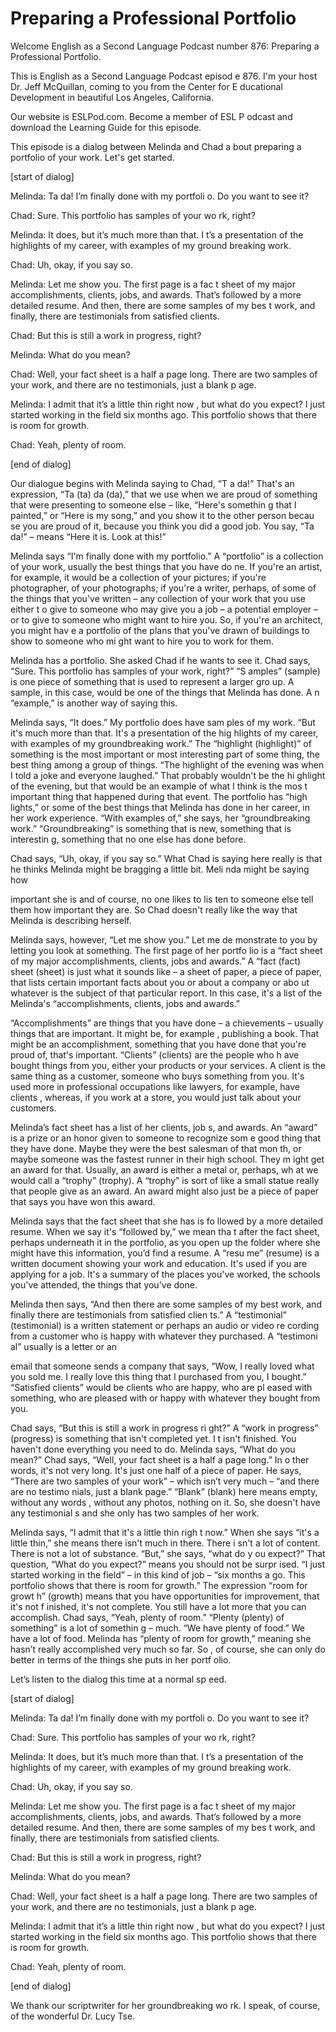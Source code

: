 # Preparing a Professional Portfolio

Welcome English as a Second Language Podcast number  876: Preparing a Professional Portfolio.

This is English as a Second Language Podcast episod e 876. I'm your host Dr. Jeff McQuillan, coming to you from the Center for E ducational Development in beautiful Los Angeles, California.

Our website is ESLPod.com. Become a member of ESL P odcast and download the Learning Guide for this episode.

This episode is a dialog between Melinda and Chad a bout preparing a portfolio of your work. Let's get started.

[start of dialog]

Melinda:  Ta da!  I’m finally done with my portfoli o.  Do you want to see it?

Chad:  Sure.  This portfolio has samples of your wo rk, right?

Melinda:  It does, but it’s much more than that.  I t’s a presentation of the highlights of my career, with examples of my ground breaking work.

Chad:  Uh, okay, if you say so.

Melinda:  Let me show you.  The first page is a fac t sheet of my major accomplishments, clients, jobs, and awards.  That’s  followed by a more detailed resume.  And then, there are some samples of my bes t work, and finally, there are testimonials from satisfied clients.

Chad:  But this is still a work in progress, right?

Melinda:  What do you mean?

Chad:  Well, your fact sheet is a half a page long.   There are two samples of your work, and there are no testimonials, just a blank p age.

Melinda:  I admit that it’s a little thin right now , but what do you expect?  I just started working in the field six months ago.  This portfolio shows that there is room for growth.

Chad:  Yeah, plenty of room.

[end of dialog]

Our dialogue begins with Melinda saying to Chad, “T a da!” That's an expression, “Ta (ta) da (da),” that we use when we are proud of  something that were presenting to someone else – like, “Here's somethin g that I painted,” or “Here is my song,” and you show it to the other person becau se you are proud of it, because you think you did a good job. You say, “Ta da!” – means “Here it is. Look at this!”

Melinda says “I'm finally done with my portfolio.” A “portfolio” is a collection of your work, usually the best things that you have do ne. If you're an artist, for example, it would be a collection of your pictures;  if you're photographer, of your photographs; if you're a writer, perhaps, of some of the things that you've written – any collection of your work that you use either t o give to someone who may give you a job – a potential employer – or to give to someone who might want to hire you. So, if you're an architect, you might hav e a portfolio of the plans that you've drawn of buildings to show to someone who mi ght want to hire you to work for them.

Melinda has a portfolio. She asked Chad if he wants  to see it. Chad says, “Sure. This portfolio has samples of your work, right?” “S amples” (sample) is one piece of something that is used to represent a larger gro up. A sample, in this case, would be one of the things that Melinda has done. A n “example,” is another way of saying this.

Melinda says, “It does.” My portfolio does have sam ples of my work. “But it's much more than that. It's a presentation of the hig hlights of my career, with examples of my groundbreaking work.” The “highlight  (highlight)” of something is the most important or most interesting part of some thing, the best thing among a group of things. “The highlight of the evening was when I told a joke and everyone laughed.” That probably wouldn't be the hi ghlight of the evening, but that would be an example of what I think is the mos t important thing that happened during that event. The portfolio has “high lights,” or some of the best things that Melinda has done in her career, in her work experience. “With examples of,” she says, her “groundbreaking work.” “Groundbreaking” is something that is new, something that is interestin g, something that no one else has done before.

Chad says, “Uh, okay, if you say so.” What Chad is saying here really is that he thinks Melinda might be bragging a little bit. Meli nda might be saying how

important she is and of course, no one likes to lis ten to someone else tell them how important they are. So Chad doesn't really like  the way that Melinda is describing herself.

Melinda says, however, “Let me show you.” Let me de monstrate to you by letting you look at something. The first page of her portfo lio is a “fact sheet of my major accomplishments, clients, jobs and awards.” A “fact  (fact) sheet (sheet) is just what it sounds like – a sheet of paper, a piece of paper, that lists certain important facts about you or about a company or abo ut whatever is the subject of that particular report. In this case, it's a list of the Melinda's “accomplishments, clients, jobs and awards.”

“Accomplishments” are things that you have done – a chievements – usually things that are important. It might be, for example , publishing a book. That might be an accomplishment, something that you have done that you're proud of, that's important. “Clients” (clients) are the people who h ave bought things from you, either your products or your services. A client is the same thing as a customer, someone who buys something from you. It's used more  in professional occupations like lawyers, for example, have clients , whereas, if you work at a store, you would just talk about your customers.

Melinda’s fact sheet has a list of her clients, job s, and awards. An “award” is a prize or an honor given to someone to recognize som e good thing that they have done. Maybe they were the best salesman of that mon th, or maybe someone was the fastest runner in their high school. They m ight get an award for that. Usually, an award is either a metal or, perhaps, wh at we would call a “trophy” (trophy). A “trophy” is sort of like a small statue  really that people give as an award. An award might also just be a piece of paper  that says you have won this award.

Melinda says that the fact sheet that she has is fo llowed by a more detailed resume. When we say it's “followed by,” we mean tha t after the fact sheet, perhaps underneath it in the portfolio, as you open  up the folder where she might have this information, you’d find a resume. A “resu me” (resume) is a written document showing your work and education. It's used  if you are applying for a job. It's a summary of the places you've worked, the schools you've attended, the things that you've done.

Melinda then says, “And then there are some samples  of my best work, and finally there are testimonials from satisfied clien ts.” A “testimonial” (testimonial) is a written statement or perhaps an audio or video re cording from a customer who is happy with whatever they purchased. A “testimoni al” usually is a letter or an

email that someone sends a company that says, “Wow,  I really loved what you sold me. I really love this thing that I purchased from you, I bought.” “Satisfied clients” would be clients who are happy, who are pl eased with something, who are pleased with or happy with whatever they bought  from you.

Chad says, “But this is still a work in progress ri ght?” A “work in progress” (progress) is something that isn't completed yet. I t isn't finished. You haven't done everything you need to do. Melinda says, “What  do you mean?” Chad says, “Well, your fact sheet is a half a page long.” In o ther words, it's not very long. It's just one half of a piece of paper. He says, “There are two samples of your work” – which isn’t very much – “and there are no testimo nials, just a blank page.” “Blank” (blank) here means empty, without any words , without any photos, nothing on it. So, she doesn't have any testimonial s and she only has two samples of her work.

Melinda says, “I admit that it's a little thin righ t now.” When she says “it's a little thin,” she means there isn't much in there. There i sn't a lot of content. There is not a lot of substance. “But,” she says, “what do y ou expect?” That question, “What do you expect?” means you should not be surpr ised. “I just started working in the field” – in this kind of job – “six months a go. This portfolio shows that there is room for growth.” The expression “room for growt h” (growth) means that you have opportunities for improvement, that it's not f inished, it's not complete. You still have a lot more that you can accomplish. Chad  says, “Yeah, plenty of room.” “Plenty (plenty) of something” is a lot of somethin g – much. “We have plenty of food.” We have a lot of food. Melinda has “plenty of room for growth,” meaning she hasn’t really accomplished very much so far. So , of course, she can only do better in terms of the things she puts in her portf olio.

Let’s listen to the dialog this time at a normal sp eed.

[start of dialog]

Melinda:  Ta da!  I’m finally done with my portfoli o.  Do you want to see it?

Chad:  Sure.  This portfolio has samples of your wo rk, right?

Melinda:  It does, but it’s much more than that.  I t’s a presentation of the highlights of my career, with examples of my ground breaking work.

Chad:  Uh, okay, if you say so.

Melinda:  Let me show you.  The first page is a fac t sheet of my major accomplishments, clients, jobs, and awards.  That’s  followed by a more detailed resume.  And then, there are some samples of my bes t work, and finally, there are testimonials from satisfied clients.

Chad:  But this is still a work in progress, right?

Melinda:  What do you mean?

Chad:  Well, your fact sheet is a half a page long.   There are two samples of your work, and there are no testimonials, just a blank p age.

Melinda:  I admit that it’s a little thin right now , but what do you expect?  I just started working in the field six months ago.  This portfolio shows that there is room for growth.

Chad:  Yeah, plenty of room.

[end of dialog]

We thank our scriptwriter for her groundbreaking wo rk. I speak, of course, of the wonderful Dr. Lucy Tse.



